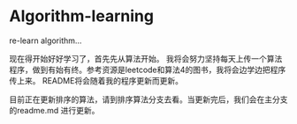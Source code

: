 # Algorithm-learning
re-learn algorithm...

现在得开始好好学习了，首先先从算法开始。
我将会努力坚持每天上传一个算法程序，做到有始有终。参考资源是leetcode和算法4的图书，我将会边学边把程序传上来。
README将会随着我的程序更新而更新。

目前正在更新排序的算法，请到排序算法分支去看。当更新完后，我们会在主分支的readme.md 进行更新。

